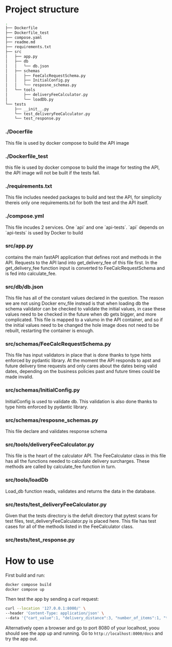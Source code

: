 # Project structure

```bash
.
├── Dockerfile
├── Dockerfile_test
├── compose.yaml
├── readme.md
├── requirements.txt
├── src
│   ├── app.py
│   ├── db
│   │   └── db.json
│   ├── schemas
│   │   ├── FeeCalcRequestSchema.py
│   │   ├── InitialConfig.py
│   │   └── resposne_schemas.py
│   └── tools
│       ├── deliveryFeeCalculator.py
│       └── loadDb.py
└── tests
    ├── __init__.py
    └── test_deliveryFeeCalculator.py
    └── test_response.py
```


### ./Docerfile
This file is used by docker compose to build the API image

### ./Dockerfile_test
this file is used by docker compose to build the image for testing the API, the API image will not be built if the tests fail.

### ./requirements.txt
This file includes needed packages to build and test the API, for simplicity thereis only one requirements.txt for both the test and the API itself.

### ./compose.yml
This file incudes 2 services. One ´api´ and one ´api-tests´. ´api´ depends on ´api-tests´ is used by Docker to build 

### src/app.py
contains the main fastAPI application that defines root and methods in the API. Requests to the API land into get_delivery_fee of this file first. In the get_delivery_fee function input is converted to FeeCalcRequestSchema and is fed into calculate_fee.

### src/db/db.json
This file has all of the constant values declared in the question. The reason we are not using Docker env_file instead is that when loading db the schema validator can be checked to validate the initial values, in case these values need to be checked in the future when db gets bigger, and more complicated. This file is mapped to a valumo in the API container, and so if the initial values need to be changed the hole image does not need to be rebuilt, restarting the container is enough.

### src/schemas/FeeCalcRequestSchema.py
This file has input validators in place that is done thanks to type hints enforced by pydantic library. At the moment the API responds to apst and future delivery time requests and only cares about the dates being valid dates, depending on the business policies past and future times could be made invalid.

### src/schemas/InitialConfig.py
InitialConfig is used to validate db. This validation is also done thanks to type hints enforced by pydantic library.

### src/schemas/resposne_schemas.py
This file declare and validates response schema

### src/tools/deliveryFeeCalculator.py
This file is the heart of the calculator API. The FeeCalculator class in this file has all the functions needed to calculate delivery surcharges. These methods are called by calculate_fee function in turn.

### src/tools/loadDb
Load_db function reads, validates and returns the data in the database.

### src/tests/test_deliveryFeeCalculator.py
Given that the tests directory is the defult directory that pytest scans for test files, test_deliveryFeeCalculator.py is placed here. This file has test cases for all of the methods listed in the FeeCalculator class.  

### src/tests/test_response.py


# How to use
First build and run:
```bash
docker compose build
docker compose up
```
Then test the app by sending a curl request:
```bash
curl --location '127.0.0.1:8000/' \
--header 'Content-Type: application/json' \
--data '{"cart_value":1, "delivery_distance":3, "number_of_items":1, "time": "2024-05-22T12:23:04Z"}'
```
Alternatively open a browser and go to port 8080 of your localhost,  yoou should see the app up and running. Go to ``` http://localhost:8000/docs ``` and try the app out. 

